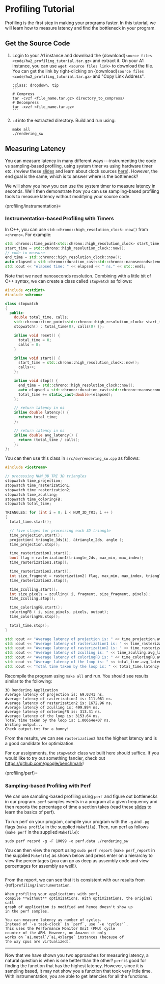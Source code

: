 # Profiling Tutorial
Profiling is the first step in making your programs faster.
In this tutorial, we will learn how to measure latency and
find the bottleneck in your program.

## Get the Source Code
1. Login to your A1 instance and download the {download}`source files <code/hw2_profiling_tutorial.tar.gz>` and extract it.
On your A1 instance, you can use `wget <source files link>` to download the file.
You can get the link by right-clicking on {download}`source files <code/hw2_profiling_tutorial.tar.gz>`
and "Copy Link Address".

    ````{admonition} Quick linux commands for tar files
    :class: dropdown, tip
    ```
    # Compress
    tar -cvzf <file_name.tar.gz> directory_to_compress/
    # Decompress
    tar -xvzf <file_name.tar.gz>
    ```
    ````
2. `cd` into the extracted directory. Build and run using:
    ```
    make all
    ./rendering_sw
    ```

## Measuring Latency
You can measure latency in many different ways---instrumenting the code vs sampling-based profiling,
using system timer vs using hardware timer etc. (review these
[slides](https://www.cs.fsu.edu/~engelen/courses/HPC/Performance.pdf) and learn about clock sources [here](http://btorpey.github.io/blog/2014/02/18/clock-sources-in-linux/)). However, the
end goal is the same; which is to answer where is the bottleneck?

We will show you how you can use the system timer to
measure latency in seconds. We'll then demonstrate how you
can use sampling-based profiling tools to measure latency
without modifying your source code.

(profiling/instrumentation)=
### Instrumentation-based Profiling with Timers
In C++, you can use `std::chrono::high_resolution_clock::now()` from `<chrono>`.
For example:
```CPP
std::chrono::time_point<std::chrono::high_resolution_clock> start_time, end_time;
start_time = std::chrono::high_resolution_clock::now();
// code to measure
end_time = std::chrono::high_resolution_clock::now();
auto elapsed = std::chrono::duration_cast<std::chrono::nanoseconds>(end_time-start_time).count();   
std::cout << "elapsed time: " << elapsed << " ns." << std::endl;
```
Note that we need nanoseconds resolution. Combining with a little bit of C++ syntax, we can create a class called
`stopwatch` as follows:
```CPP
#include <cstdint>
#include <chrono>

class stopwatch
{
  public:
    double total_time, calls;
    std::chrono::time_point<std::chrono::high_resolution_clock> start_time, end_time;
    stopwatch() : total_time(0), calls(0) {};

    inline void reset() {
      total_time = 0;
      calls = 0;
    }

    inline void start() {
      start_time = std::chrono::high_resolution_clock::now();
      calls++;
    };

    inline void stop() {
      end_time = std::chrono::high_resolution_clock::now();
      auto elapsed = std::chrono::duration_cast<std::chrono::nanoseconds>(end_time-start_time).count();
      total_time += static_cast<double>(elapsed);
    };

    // return latency in ns
    inline double latency() {
      return total_time;
    };

    // return latency in ns
    inline double avg_latency() {
      return (total_time / calls);
    };
};
```
You can then use this class in `src/sw/rendering_sw.cpp` as follows:
```CPP
#include <iostream>

// processing NUM_3D_TRI 3D triangles
stopwatch time_projection;
stopwatch time_rasterization1;
stopwatch time_rasterization2;
stopwatch time_zculling;
stopwatch time_coloringFB;
stopwatch total_time;

TRIANGLES: for (int i = 0; i < NUM_3D_TRI; i ++ )
{
  total_time.start();

  // five stages for processing each 3D triangle
  time_projection.start();
  projection( triangle_3ds[i], &triangle_2ds, angle );
  time_projection.stop();

  time_rasterization1.start();
  bool flag = rasterization1(triangle_2ds, max_min, max_index);
  time_rasterization1.stop();

  time_rasterization2.start();
  int size_fragment = rasterization2( flag, max_min, max_index, triangle_2ds, fragment );
  time_rasterization2.stop();

  time_zculling.start();
  int size_pixels = zculling( i, fragment, size_fragment, pixels);
  time_zculling.stop();

  time_coloringFB.start();
  coloringFB ( i, size_pixels, pixels, output);
  time_coloringFB.stop();

  total_time.stop();
}

std::cout << "Average latency of projection is: " << time_projection.avg_latency() << " ns." << std::endl;
std::cout << "Average latency of rasterization1 is: " << time_rasterization1.avg_latency() << " ns." << std::endl;
std::cout << "Average latency of rasterization2 is: " << time_rasterization2.avg_latency() << " ns." << std::endl;
std::cout << "Average latency of zculling is: " << time_zculling.avg_latency() << " ns." << std::endl;
std::cout << "Average latency of coloringFB is: " << time_coloringFB.avg_latency() << " ns." << std::endl;
std::cout << "Average latency of the loop is: " << total_time.avg_latency() << " ns." << std::endl;
std::cout << "Total time taken by the loop is: " << total_time.latency() << " ns." << std::endl;
```
Recompile the program using `make all` and run. You should see results similar to the following:
```
3D Rendering Application
Average latency of projection is: 69.0341 ns.
Average latency of rasterization1 is: 111.061 ns.
Average latency of rasterization2 is: 1672.96 ns.
Average latency of zculling is: 499.894 ns.
Average latency of coloringFB is: 313.31 ns.
Average latency of the loop is: 3153.64 ns.
Total time taken by the loop is: 1.00664e+07 ns.
Writing output...
Check output.txt for a bunny!
```
From the results, we can see `rasterization2` has the
highest latency and is a good candidate for
optimization.

For our assignments, the `stopwatch` class we built
here should suffice. If you would like to try out
something fancier, check out <https://github.com/google/benchmark>!

(profiling/perf)=
### Sampling-based Profiling with Perf
We can use sampling-based profiling using `perf` and figure out bottlenecks
in our program. `perf` samples events in a program at a given frequency
and then reports the percentage of time a section takes (read these [slides](https://s3.amazonaws.com/connect.linaro.org/yvr18/presentations/yvr18-416.pdf) to learn the basics of perf).

To run perf on your program, compile your program with the `-g` and `-pg`
flags (`make profile` in the supplied `Makefile`).
Then, run perf as follows (`make perf` in the supplied `Makefile`):
```
sudo perf record -g -F 10099 -o perf.data ./rendering_sw
```
You can then view the report using `sudo perf report` (`make perf_report` in the supplied `Makefile`) as shown below and press enter on
a hierarchy to view the percentages (you can go as deep as assembly code and
view percentages for assembly as well!).
```{image} images/perf.png
```

From the report, we can see that it is consistent with our 
results from {ref}`profiling/instrumentation`.

```{caution}
When profiling your applications with perf,
compile **without** optimizations. With optimizations, the original call
graph of application is modified and hence doesn't show up
in the perf samples.
```
```{tip}
You can measure latency as number of cycles.
Instead of `-e task-clock` in `perf`, use `-e 'cycles'`.
This uses the Performance Monitor Unit (PMU) cycle
counter of the ARM. However, on Amazon it only
works on `a1.metal`/`a1.4xlarge` instances (because of
the way cpus are virtualized).
```

---
Now that we have shown you two approaches for measuring latency,
a natural question is when is one better than the other?
`perf` is good for finding the function that has the highest latency.
However, since it is sampling based, it may not show you a function that took
very little time. With instrumentation, you are able to get
latencies for all the functions.


